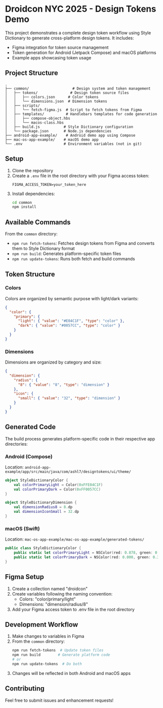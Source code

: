 # Droidcon NYC 2025 - Design Tokens Demo

This project demonstrates a complete design token workflow using Style Dictionary to generate cross-platform design tokens. It includes:
- Figma integration for token source management
- Token generation for Android (Jetpack Compose) and macOS platforms
- Example apps showcasing token usage

## Project Structure

```
.
├── common/                    # Design system and token management
│   ├── tokens/               # Design token source files
│   │   ├── colors.json      # Color tokens
│   │   └── dimensions.json  # Dimension tokens
│   ├── scripts/
│   │   └── fetch-figma.js  # Script to fetch tokens from Figma
│   ├── templates/          # Handlebars templates for code generation
│   │   ├── compose-object.hbs
│   │   └── macos-class.hbs
│   ├── build.js           # Style Dictionary configuration
│   └── package.json       # Node.js dependencies
├── android-app-example/    # Android demo app using Compose
├── mac-os-app-example/    # macOS demo app
└── .env                   # Environment variables (not in git)
```

## Setup

1. Clone the repository
2. Create a `.env` file in the root directory with your Figma access token:
   ```
   FIGMA_ACCESS_TOKEN=your_token_here
   ```
3. Install dependencies:
   ```bash
   cd common
   npm install
   ```

## Available Commands

From the `common` directory:
- `npm run fetch-tokens`: Fetches design tokens from Figma and converts them to Style Dictionary format
- `npm run build`: Generates platform-specific token files
- `npm run update-tokens`: Runs both fetch and build commands

## Token Structure

### Colors
Colors are organized by semantic purpose with light/dark variants:
```json
{
  "color": {
    "primary": {
      "light": { "value": "#E04C1F", "type": "color" },
      "dark": { "value": "#0057CC", "type": "color" }
    }
  }
}
```

### Dimensions
Dimensions are organized by category and size:
```json
{
  "dimension": {
    "radius": {
      "8": { "value": "8", "type": "dimension" }
    },
    "icon": {
      "small": { "value": "32", "type": "dimension" }
    }
  }
}
```

## Generated Code

The build process generates platform-specific code in their respective app directories:

### Android (Compose)
Location: `android-app-example/app/src/main/java/com/ashl7/designtokens/ui/theme/`
```kotlin
object StyleDictionaryColor {
    val colorPrimaryLight = Color(0xFFE04C1F)
    val colorPrimaryDark = Color(0xFF0057CC)
}

object StyleDictionaryDimension {
    val dimensionRadius8 = 8.dp
    val dimensionIconSmall = 32.dp
}
```

### macOS (Swift)
Location: `mac-os-app-example/mac-os-app-example/generated-tokens/`
```swift
public class StyleDictionaryColor {
    public static let colorPrimaryLight = NSColor(red: 0.878, green: 0.298, blue: 0.122, alpha: 1)
    public static let colorPrimaryDark = NSColor(red: 0.000, green: 0.341, blue: 0.800, alpha: 1)
}
```

## Figma Setup

1. Create a collection named "droidcon"
2. Create variables following the naming convention:
   - Colors: "color/primary/light"
   - Dimensions: "dimension/radius/8"
3. Add your Figma access token to .env file in the root directory

## Development Workflow

1. Make changes to variables in Figma
2. From the `common` directory:
   ```bash
   npm run fetch-tokens  # Update token files
   npm run build        # Generate platform code
   # or
   npm run update-tokens  # Do both
   ```
3. Changes will be reflected in both Android and macOS apps

## Contributing

Feel free to submit issues and enhancement requests!
